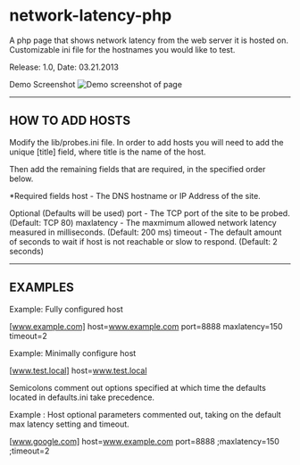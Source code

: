 network-latency-php
===================

A php page that shows network latency from the web server it is hosted on. Customizable ini file for the hostnames you would like to test.

Release: 1.0, Date: 03.21.2013

Demo Screenshot
![Demo screenshot of page](http://alphamusk.com/network-latency-php-demo.jpg)

-------------------------------------------------------------------------------------
 HOW TO ADD HOSTS
-------------------------------------------------------------------------------------

Modify the lib/probes.ini file.
In order to add hosts you will need to add the unique [title] field, where title is the name of the host.

Then add the remaining fields that are required, in the specified order below.
 
*Required fields
	host - The DNS hostname or IP Address of the site.
 
Optional (Defaults will be used)
	port - The TCP port of the site to be probed. (Default: TCP 80)
	maxlatency - The maxmimum allowed network latency measured in milliseconds. (Default: 200 ms)
	timeout - The default amount of seconds to wait if host is not reachable or slow to respond. (Default: 2 seconds)
 

-------------------------------------------------------------------------------------
 EXAMPLES 
-------------------------------------------------------------------------------------

Example: Fully configured host

[www.example.com]
host=www.example.com
port=8888
maxlatency=150
timeout=2


Example: Minimally configure host

[www.test.local]
host=www.test.local


Semicolons comment out options specified at which time the defaults located in defaults.ini take precedence.

Example : Host optional parameters commented out, taking on the default max latency setting and timeout.

[www.google.com]
host=www.example.com
port=8888
;maxlatency=150
;timeout=2
